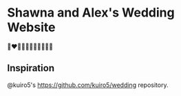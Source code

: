 # Shawna and Alex's Wedding Website

👩‍❤️‍💋‍👨🍾🎉🥃💃🏽🕺🏿

## Inspiration

@kuiro5's https://github.com/kuiro5/wedding repository.
